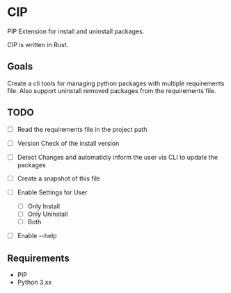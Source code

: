 # CIP
PIP Extension for install and uninstall packages.

CIP is written in Rust.

## Goals
Create a cli tools for managing python packages with multiple requirements file.
Also support uninstall removed packages from the requirements file.

## TODO
* [ ] Read the requirements file in the project path 
* [ ] Version Check of the install version 
* [ ] Detect Changes and automaticly inform the user via CLI to update the packages
* [ ] Create a snapshot of this file
* [ ] Enable Settings for User
  * [ ] Only Install 
  * [ ] Only Uninstall  
  * [ ] Both 
* [ ] Enable --help  


## Requirements 
* PIP 
* Python 3.xx 
